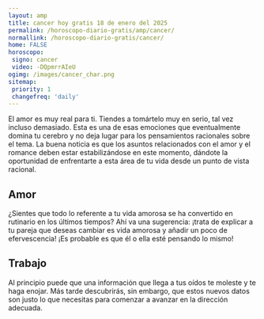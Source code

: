 ```yaml
---
layout: amp
title: cancer hoy gratis 18 de enero del 2025 
permalink: /horoscopo-diario-gratis/amp/cancer/
normallink: /horoscopo-diario-gratis/cancer/
home: FALSE
horoscopo:
 signo: cancer
 video: -DQpmrrAIeU
ogimg: /images/cancer_char.png
sitemap:
 priority: 1
 changefreq: 'daily'
---
```



El amor es muy real para ti. Tiendes a tomártelo muy en serio, tal vez incluso demasiado. Esta es una de esas emociones que eventualmente domina tu cerebro y no deja lugar para los pensamientos racionales sobre el tema. La buena noticia es que los asuntos relacionados con el amor y el romance deben estar estabilizándose en este momento, dándote la oportunidad de enfrentarte a esta área de tu vida desde un punto de vista racional.

## Amor

¿Sientes que todo lo referente a tu vida amorosa se ha convertido en rutinario en los últimos tiempos? Ahí va una sugerencia: ¡trata de explicar a tu pareja que deseas cambiar es vida amorosa y añadir un poco de efervescencia! ¡Es probable es que él o ella esté pensando lo mismo!

## Trabajo

Al principio puede que una información que llega a tus oídos te moleste y te haga enojar. Más tarde descubrirás, sin embargo, que estos nuevos datos son justo lo que necesitas para comenzar a avanzar en la dirección adecuada.